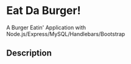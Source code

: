 # Eat Da Burger!
A Burger Eatin' Application with Node.js/Express/MySQL/Handlebars/Bootstrap
## Description
